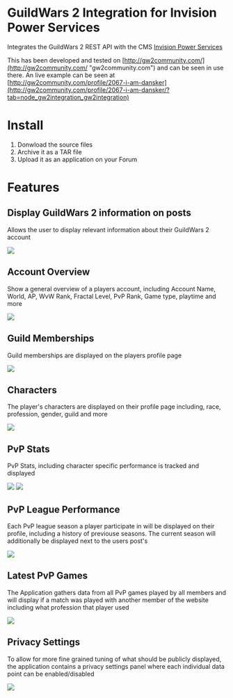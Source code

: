 # GuildWars 2 Integration for Invision Power Services
Integrates the GuildWars 2 REST API with the CMS [Invision Power Services](https://invisionpower.com/ "Invision Power Services")

This has been developed and tested on [http://gw2community.com/](http://gw2community.com/ "gw2community.com") and can be seen in use there. An live example can be seen at [http://gw2community.com/profile/2067-i-am-dansker](http://gw2community.com/profile/2067-i-am-dansker/?tab=node_gw2integration_gw2integration)

# Install #
1. Donwload the source files
2. Archive it as a TAR file
3. Upload it as an application on your Forum


# Features #
## Display GuildWars 2 information on posts ##
Allows the user to display relevant information about their GuildWars 2 account 

![](http://i.imgur.com/5zJtYmQ.png)


## Account Overview ##
Show a general overview of a players account, including Account Name, World, AP, WvW Rank, Fractal Level, PvP Rank, Game type, playtime and more

![](http://i.imgur.com/rXSB4X2.png)

## Guild Memberships ##
Guild memberships are displayed on the players profile page

![](http://i.imgur.com/6A5XOrM.png)

## Characters ##
The player's characters are displayed on their profile page including, race, profession, gender, guild and more

![](http://i.imgur.com/USUhY7C.png)

## PvP Stats ##
PvP Stats, including character specific performance is tracked and displayed

![](http://i.imgur.com/aByJyPH.png)
![](http://i.imgur.com/m3pLoDN.png)

## PvP League Performance ##
Each PvP league season a player participate in will be displayed on their profile, including a history of previouse seasons. The current season will additionally be displayed next to the users post's

![](http://i.imgur.com/UkEhAxl.png)

## Latest PvP Games ##
The Application gathers data from all PvP games played by all members and will display if a match was played with another member of the website including what profession that player used

![](http://i.imgur.com/jbSzqy4.png)

## Privacy Settings ##
To allow for more fine grained tuning of what should be publicly displayed, the application contains a privacy settings panel where each individual data point can be enabled/disabled

![](http://i.imgur.com/EXS3Yz7.png)